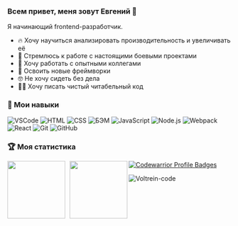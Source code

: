 ### Всем привет, меня зовут Евгений 👋

Я начинающий frontend-разработчик.
- 🔥 Хочу научиться анализировать производительность и увеличивать её
- 🎯 Стремлюсь к работе с настоящими боевыми проектами
- 🔞 Хочу работать с опытными коллегами
- 🏫 Освоить новые фреймворки
- 🤓 Не хочу сидеть без дела
- ✍🏻 Хочу писать чистый читабельный код

### 🔨 Мои навыки

![VSCode](https://img.shields.io/badge/-VSCode-1e1e1e?style=flat&logo=visual-studio-code&logoColor=007acc) ![HTML](https://img.shields.io/badge/-HTML-e39404?style=flat&logo=html%35&logoColor=#e24c25) ![CSS](https://img.shields.io/badge/-CSS-76c025?style=flat&logo=css%33&logoColor=007acc) ![БЭМ](https://img.shields.io/badge/-%D0%91%D0%AD%D0%9C-1e1e1e?style=flat) ![JavaScript](https://img.shields.io/badge/-JavaScript-e24c25?style=flat&logo=javascript&logoColor=e9d54d) ![Node.js](https://img.shields.io/badge/-Node.js-047cef?style=flat&logo=node.js&logoColor=77b062) ![Webpack](https://img.shields.io/badge/-Webpack-a5d2e9?style=flat&logo=webpack&logoColor=007ACC) ![React](https://img.shields.io/badge/-React-e24c25?style=flat&logo=react&logoColor=007ACC) ![Git](https://img.shields.io/badge/-Git-047cef?style=flat&logo=Git&logoColor=#ee3c2d) ![GitHub](https://img.shields.io/badge/-GitHub-1e1e1e?style=flat&logo=GitHub&logoColor=#ffffff)

### 🏆 Моя статистика

  <div>
    <a href="https://github-readme-stats.vercel.app/api?username=Voltrein-code&hide=contribs&show_icons=true&theme=buefy">
      <img  align="left" height="130" style="margin-right: 10px" src="https://github-readme-stats.vercel.app/api?username=Voltrein-code&hide=contribs&show_icons=true&theme=buefy" />
    </a>
    <a href="https://github-readme-stats.vercel.app/api/top-langs/?username=Voltrein-code&layout=compact">
      <img align="left" height="130" src="https://github-readme-stats.vercel.app/api/top-langs/?username=Voltrein-code&layout=compact" />
    </a>
  </div>


[![Codewarrior Profile Badges](https://www.codewars.com/users/Voltrein/badges/large)](https://www.codewars.com/users/Voltrein)

<p align="left"> <img src="https://komarev.com/ghpvc/?username=Voltrein-code&label=The%20profile%20was%20viewed&color=a06ffb&style=flat" alt="Voltrein-code" /> </p>

